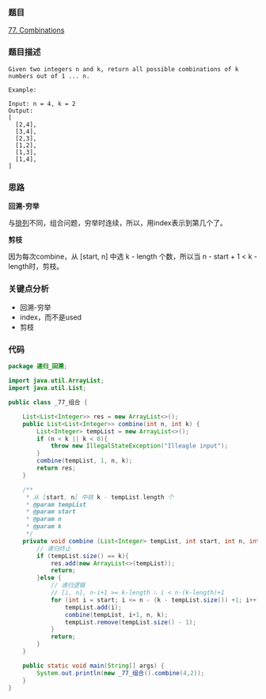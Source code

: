 ### 题目
[77. Combinations](https://leetcode.com/problems/combinations/)
### 题目描述
```
Given two integers n and k, return all possible combinations of k numbers out of 1 ... n.

Example:

Input: n = 4, k = 2
Output:
[
  [2,4],
  [3,4],
  [2,3],
  [1,2],
  [1,3],
  [1,4],
]
```
### 思路
**回溯-穷举**

与[排列](https://github.com/zhangbotong/LeetCode/blob/master/problems/6.%20Recursion-Backstracking/03-46.%20Permutations%20(%E6%8E%92%E5%88%97--%E5%9B%9E%E6%BA%AF%E3%80%81%E7%A9%B7%E4%B8%BE).md)不同，组合问题，穷举时连续，所以，用index表示到第几个了。

**剪枝**

因为每次combine，从 [start, n] 中选 k - length 个数，所以当 n - start + 1 < k - length时，剪枝。

### 关键点分析
* 回溯-穷举
* index，而不是used
* 剪枝
### 代码
```java
package 递归_回溯;

import java.util.ArrayList;
import java.util.List;

public class _77_组合 {

    List<List<Integer>> res = new ArrayList<>();
    public List<List<Integer>> combine(int n, int k) {
        List<Integer> tempList = new ArrayList<>();
        if (n < k || k < 0){
            throw new IllegalStateException("Illeagle input");
        }
        combine(tempList, 1, n, k);
        return res;
    }

    /**
     * 从 [start, n] 中挑 k - tempList.length 个
     * @param tempList
     * @param start
     * @param n
     * @param k
     */
    private void combine (List<Integer> tempList, int start, int n, int k){
        // 递归终止
        if (tempList.size() == k){
            res.add(new ArrayList<>(tempList));
            return;
        }else {
            // 递归逻辑
            // [i, n], n-i+1 >= k-length ∴ i < n-(k-length)+1
            for (int i = start; i <= n - (k - tempList.size()) +1; i++){
                tempList.add(i);
                combine(tempList, i+1, n, k);
                tempList.remove(tempList.size() - 1);
            }
            return;
        }
    }

    public static void main(String[] args) {
        System.out.println(new _77_组合().combine(4,2));
    }
}
```